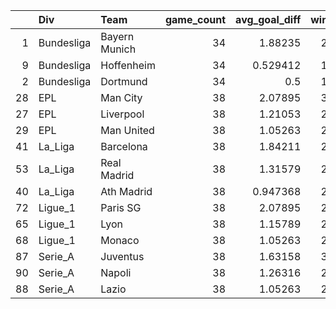 |    | Div        | Team          |   game_count |   avg_goal_diff |   wins |   draws |   losses |   total_points |
|---:|:-----------|:--------------|-------------:|----------------:|-------:|--------:|---------:|---------------:|
|  1 | Bundesliga | Bayern Munich |           34 |        1.88235  |     27 |       3 |        4 |             84 |
|  9 | Bundesliga | Hoffenheim    |           34 |        0.529412 |     15 |      10 |        9 |             55 |
|  2 | Bundesliga | Dortmund      |           34 |        0.5      |     15 |      10 |        9 |             55 |
| 28 | EPL        | Man City      |           38 |        2.07895  |     32 |       4 |        2 |            100 |
| 27 | EPL        | Liverpool     |           38 |        1.21053  |     21 |      12 |        5 |             75 |
| 29 | EPL        | Man United    |           38 |        1.05263  |     25 |       6 |        7 |             81 |
| 41 | La_Liga    | Barcelona     |           38 |        1.84211  |     28 |       9 |        1 |             93 |
| 53 | La_Liga    | Real Madrid   |           38 |        1.31579  |     22 |      10 |        6 |             76 |
| 40 | La_Liga    | Ath Madrid    |           38 |        0.947368 |     23 |      10 |        5 |             79 |
| 72 | Ligue_1    | Paris SG      |           38 |        2.07895  |     29 |       6 |        3 |             93 |
| 65 | Ligue_1    | Lyon          |           38 |        1.15789  |     23 |       9 |        6 |             78 |
| 68 | Ligue_1    | Monaco        |           38 |        1.05263  |     24 |       8 |        6 |             80 |
| 87 | Serie_A    | Juventus      |           38 |        1.63158  |     30 |       5 |        3 |             95 |
| 90 | Serie_A    | Napoli        |           38 |        1.26316  |     28 |       7 |        3 |             91 |
| 88 | Serie_A    | Lazio         |           38 |        1.05263  |     21 |       9 |        8 |             72 |